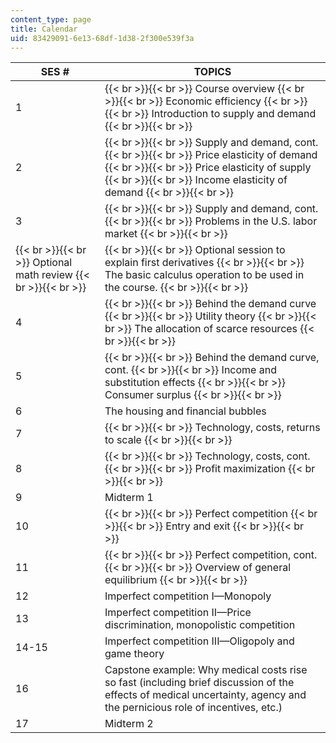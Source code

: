 ```yaml
---
content_type: page
title: Calendar
uid: 83429091-6e13-68df-1d38-2f300e539f3a
---
```


| SES # | TOPICS |
| --- | --- |
| 1 |  {{< br >}}{{< br >}} Course overview {{< br >}}{{< br >}} Economic efficiency {{< br >}}{{< br >}} Introduction to supply and demand {{< br >}}{{< br >}}  |
| 2 |  {{< br >}}{{< br >}} Supply and demand, cont. {{< br >}}{{< br >}} Price elasticity of demand {{< br >}}{{< br >}} Price elasticity of supply {{< br >}}{{< br >}} Income elasticity of demand {{< br >}}{{< br >}}  |
| 3 |  {{< br >}}{{< br >}} Supply and demand, cont. {{< br >}}{{< br >}} Problems in the U.S. labor market {{< br >}}{{< br >}}  |
|  {{< br >}}{{< br >}} Optional math review {{< br >}}{{< br >}}  |  {{< br >}}{{< br >}} Optional session to explain first derivatives {{< br >}}{{< br >}} The basic calculus operation to be used in the course. {{< br >}}{{< br >}}  |
| 4 |  {{< br >}}{{< br >}} Behind the demand curve {{< br >}}{{< br >}} Utility theory {{< br >}}{{< br >}} The allocation of scarce resources {{< br >}}{{< br >}}  |
| 5 |  {{< br >}}{{< br >}} Behind the demand curve, cont. {{< br >}}{{< br >}} Income and substitution effects {{< br >}}{{< br >}} Consumer surplus {{< br >}}{{< br >}}  |
| 6 | The housing and financial bubbles |
| 7 |  {{< br >}}{{< br >}} Technology, costs, returns to scale {{< br >}}{{< br >}}  |
| 8 |  {{< br >}}{{< br >}} Technology, costs, cont. {{< br >}}{{< br >}} Profit maximization {{< br >}}{{< br >}}  |
| 9 | Midterm 1 |
| 10 |  {{< br >}}{{< br >}} Perfect competition {{< br >}}{{< br >}} Entry and exit {{< br >}}{{< br >}}  |
| 11 |  {{< br >}}{{< br >}} Perfect competition, cont. {{< br >}}{{< br >}} Overview of general equilibrium {{< br >}}{{< br >}}  |
| 12 | Imperfect competition I—Monopoly |
| 13 | Imperfect competition II—Price discrimination, monopolistic competition |
| 14-15 | Imperfect competition III—Oligopoly and game theory |
| 16 | Capstone example: Why medical costs rise so fast (including brief discussion of the effects of medical uncertainty, agency and the pernicious role of incentives, etc.) |
| 17 | Midterm 2